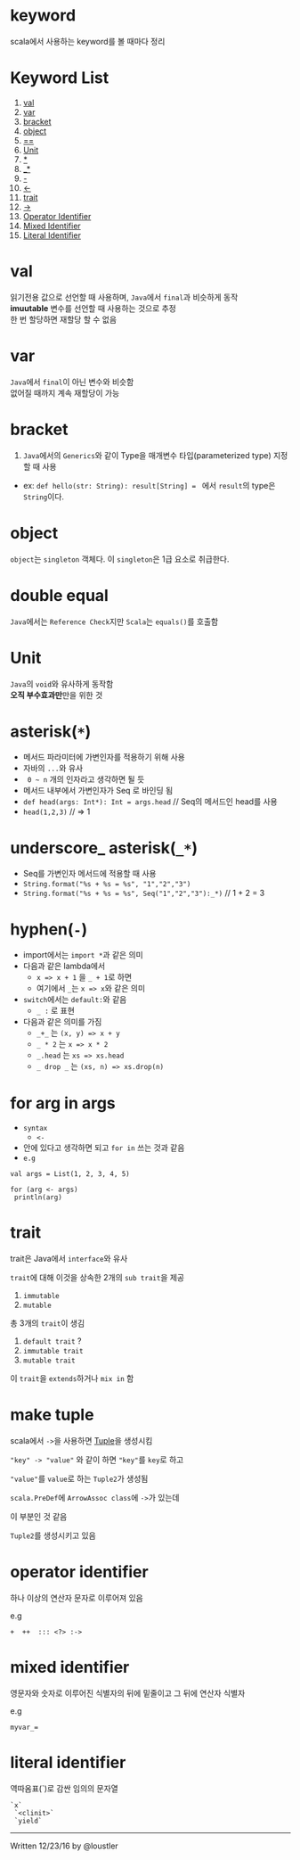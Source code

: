 # keyword
 scala에서 사용하는 keyword를 볼 때마다 정리 

# Keyword List 
 1. [val](#val)
 1. [var](#var)
 1. [bracket](#bracket)
 1. [object](#object)
 1. [==](#double-equal)
 1. [Unit](#unit)
 1. [*](#asterisk)
 1. [_*](#underscore_-asterisk_)
 1. [-](#hyphen-)
 1. [<-](#for-arg-in-args)
 1. [trait](#trait)
 1. [->](#make-tuple)
 1. [Operator Identifier](#operator-identifier)
 1. [Mixed Identifier](#mixed-identifier)
 1. [Literal Identifier](#literal-identifier)

# val 
 읽기전용 값으로 선언할 때 사용하며, `Java`에서 `final`과 비슷하게 동작<br>
 **imuutable** 변수를 선언할 때 사용하는 것으로 추정<br>
 한 번 할당하면 재할당 할 수 없음<br>

# var
 `Java`에서 `final`이 아닌 변수와 비슷함<br>
 없어질 때까지 계속 재할당이 가능

# bracket
 1. `Java`에서의 `Generics`와 같이 Type을 매개변수 타입(parameterized type) 지정할 때 사용 
   * ex: `def hello(str: String): result[String] = ` 에서 `result`의 type은 `String`이다.

# object 
 `object`는 `singleton` 객체다. 이 `singleton`은 1급 요소로 취급한다.

# double equal
 `Java`에서는 `Reference Check`지만 `Scala`는 `equals()`를 호출함

# Unit
 `Java`의 `void`와 유사하게 동작함<br>
  **오직 부수효과만**만을 위한 것 


# asterisk(`*`)
 - 메서드 파라미터에 가변인자를 적용하기 위해 사용
 - 자바의 `...`와 유사
 - ` 0 ~ n` 개의 인자라고 생각하면 될 듯 
 - 메서드 내부에서 가변인자가 Seq 로 바인딩 됨
 - `def head(args: Int*): Int = args.head` // Seq의 메서드인 head를 사용
 - `head(1,2,3)` // => 1

# underscore_ asterisk(`_*`)
 - Seq를 가변인자 메서드에 적용할 때 사용
 - `String.format("%s + %s = %s", "1","2","3")`
 - `String.format("%s + %s = %s", Seq("1","2","3"):_*)` // 1 + 2 = 3

# hyphen(`-`)
 - import에서는 `import *`과 같은 의미 
 - 다음과 같은 lambda에서
    - `x => x + 1` 을 `_ + 1`로 하면
    - 여기에서 `_`는 `x => x`와 같은 의미
 - `switch`에서는 `default:`와 같음
    - `_ :` 로 표현
 - 다음과 같은 의미를 가짐 
    - `_+_` 는 `(x, y) => x + y`
    - `_ * 2` 는 `x => x * 2`
    - `_.head` 는 `xs => xs.head`
    - `_ drop _` 는 `(xs, n) => xs.drop(n)`

# for arg in args
 - `syntax`
   - `<-`
 - 안에 있다고 생각하면 되고 `for in` 쓰는 것과 같음
 - `e.g`<br>
 ```
val args = List(1, 2, 3, 4, 5)

for (arg <- args)
  println(arg)
```

# trait

trait은 Java에서 `interface`와 유사

`trait`에 대해 이것을 상속한 2개의 `sub trait`을 제공

 1. `immutable`
 2. `mutable`

총 3개의 `trait`이 생김 

 1. `default trait` ?
 2. `immutable trait`
 3. `mutable trait`

이 `trait`을 `extends`하거나 `mix in` 함 

# make tuple 
 scala에서 `->`을 사용하면 [Tuple](Tuple)을 생성시킴 

 ` "key" -> "value" ` 와 같이 하면 `"key"`를 `key`로 하고

 `"value"`를 `value`로 하는 `Tuple2`가 생성됨 

 `scala.PreDef`에 `ArrowAssoc class`에 `->`가 있는데 

 이 부분인 것 같음 

 `Tuple2`를 생성시키고 있음
 
# operator identifier
 하나 이상의 연산자 문자로 이루어져 있음 
 
 e.g 
 
 ```
 +  ++  ::: <?> :->
 ```

# mixed identifier
  영문자와 숫자로 이루어진 식별자의 뒤에 밑줄이고 그 뒤에 연산자 식별자
  
  e.g
  
  ```
  myvar_=
  ```
  
# literal identifier
 역따옴표(`)로 감싼 임의의 문자열
 
 ```
 `x` 
  `<clinit>`
  `yield`
 ```

------
Written 12/23/16 by @loustler